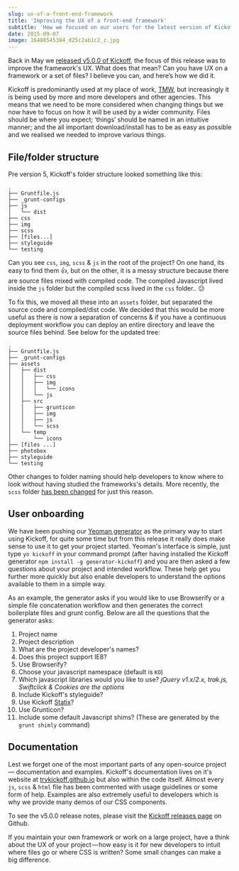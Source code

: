 ```yaml
---
slug: ux-of-a-front-end-framework
title: 'Improving the UX of a front-end framework'
subtitle: 'How we focused on our users for the latest version of Kickoff'
date: 2015-09-07
image: 16488545384_d25c2ab1c2_z.jpg
---
```


Back in May we [released v5.0.0 of Kickoff](https://github.com/TryKickoff/kickoff/releases/tag/5.0.0), the focus of this release was to improve the framework's UX. What does that mean? Can you have UX on a framework or a set of files? I believe you can, and here’s how we did it.

Kickoff is predominantly used at my place of work, [TMW](http://tmwunlimited.com), but increasingly it is being used by more and more developers and other agencies. This means that we need to be more considered when changing things but we now have to focus on how it will be used by a wider community. Files should be where you expect; ‘things’ should be named in an intuitive manner; and the all important download/install has to be as easy as possible and we realised we needed to improve various things.

## File/folder structure

Pre version 5, Kickoff's folder structure looked something like this:

```
.
├── Gruntfile.js
├── _grunt-configs
├── js
│   └── dist
├── css
├── img
├── scss
├── [files...]
├── styleguide
└── testing
```

Can you see `css`, `img`, `scss` & `js` in the root of the project? On one hand, its easy to find them 👍, but on the other, it is a messy structure because there are source files mixed with compiled code. The compiled Javascript lived inside the `js` folder but the compiled scss lived in the `css` folder.. 😕

To fix this, we moved all these into an `assets` folder, but separated the source code and compiled/dist code. We decided that this would be more useful as there is now a separation of concerns & if you have a continuous deployment workflow you can deploy an entire directory and leave the source files behind. See below for the updated tree:

```
.
├── Gruntfile.js
├── _grunt-configs
├── assets
│   ├── dist
│   │   ├── css
│   │   ├── img
│   │   │   └── icons
│   │   └── js
│   ├── src
│   │   ├── grunticon
│   │   ├── img
│   │   ├── js
│   │   └── scss
│   └── temp
│       └── icons
├── [files ...]
├── photobox
├── styleguide
└── testing
```

Other changes to folder naming should help developers to know where to look without having studied the frameworks's details. More recently, the `scss` folder [has been changed](https://github.com/TryKickoff/kickoff/issues/53) for just this reason.

## User onboarding

We have been pushing our [Yeoman generator](https://github.com/TryKickoff/generator-kickoff) as the primary way to start using Kickoff, for quite some time but from this release it really does make sense to use it to get your project started. Yeoman's interface is simple, just type `yo kickoff` in your command prompt (after having installed the Kickoff generator `npm install -g generator-kickoff`) and you are then asked a few questions about your project and intended workflow. These help get you further more quickly but also enable developers to understand the options available to them in a simple way.

As an example, the generator asks if you would like to use Browserify or a simple file concatenation workflow and then generates the correct boilerplate files and grunt config. Below are all the questions that the generator asks:

1. Project name
1. Project description
1. What are the project developer's names?
1. Does this project support IE8?
1. Use Browserify?
1. Choose your javascript namespace (default is `KO`)
1. Which javascript libraries would you like to use? _jQuery v1.x/2.x, trak.js, Swiftclick & Cookies are the options_
1. Include Kickoff's styleguide?
1. Use Kickoff [Statix](https://github.com/trykickoff/statix)?
1. Use Grunticon?
1. Include some default Javascript shims? (These are generated by the `grunt shimly` command)

## Documentation

Lest we forget one of the most important parts of any open-source project — documentation and examples. Kickoff's documentation lives on it's website at [trykickoff.github.io](http://trykickoff.github.io/) but also within the code itself. Almost every `js`, `scss` & `html` file has been commented with usage guidelines or some form of help. Examples are also extremely useful to developers which is why we provide many demos of our CSS components.

To see the v5.0.0 release notes, please visit the [Kickoff releases page](https://github.com/TryKickoff/kickoff/releases) on Github.

If you maintain your own framework or work on a large project, have a think about the UX of your project — how easy is it for new developers to intuit where files go or where CSS is written? Some small changes can make a big difference.
